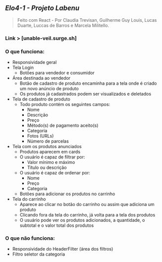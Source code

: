 ## *Elo4-1 - Projeto Labenu*
> Feito com React - Por Claudia Trevisan, Guilherme Guy Louis, Lucas Duarte, Luccas de Barros e Marcela Militello.
### Link > [unable-veil.surge.sh]
### O que funciona: 
- Responsividade geral 
- Tela Login
    - Botões para vendedor e consumidor
- Área destinada ao vendedor 
    - Botão de cadastro de produto encaminha para a tela onde é criado um novo anúncio de produto
    - Os produtos já cadastrados podem ser visualizados e deletados
- Tela de cadastro de produto
    - Todo produto contém os seguintes campos:
      - Nome
      - Descrição
      - Preço
      - Método(s) de pagamento aceito(s)
      - Categoria
      - Fotos (URLs)
      - Número de parcelas
- Tela com os produtos anunciados
    - Produtos aparecem em cards
    - O usuário é capaz de filtrar por:
      - Valor mínimo e máximo
      - Título ou descrição
  - O usuário é capaz de ordenar por:
      - Nome
      - Preço
      - Categoria
  - Botões para adicionar os produtos no carrinho
- Tela do carrinho
  - Aparece ao clicar no botão do carrinho ou assim que adiciona um produto
  - Clicando fora da tela do carrinho, já volta para a tela dos produtos
  - O usuário pode ver os produtos adicionados, a quantidade, o subtotal e o valor total dos produtos

### O que não funciona:
- Responsividade do HeaderFilter (área dos filtros)
- Filtro seletor da categoria
